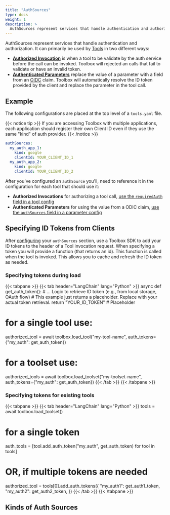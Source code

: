 ```yaml
---
title: "AuthSources"
type: docs
weight: 1
description: >
  AuthSources represent services that handle authentication and authorization. 
---
```


AuthSources represent services that handle authentication and authorization. It
can primarily be used by [Tools](../tools) in two different ways: 

- [**Authorized Invocation**][auth-invoke] is when a tool
  to be validate by the auth service before the call can be invoked. Toolbox
  will rejected an calls that fail to validate or have an invalid token.
- [**Authenticated Parameters**][auth-params] replace the value of a parameter
  with a field from an [OIDC][openid-claims] claim. Toolbox will automatically
  resolve the ID token provided by the client and replace the parameter in the
  tool call.

[openid-claims]: https://openid.net/specs/openid-connect-core-1_0.html#StandardClaims
[auth-invoke]: ../tools/#authorized-invocations
[auth-params]: ../tools/#authenticated-parameters

## Example

The following configurations are placed at the top level of a `tools.yaml` file.

{{< notice tip >}}
If you are accessing Toolbox with multiple applications, each
 application should register their own Client ID even if they use the same
 "kind" of auth provider.
{{< /notice >}}

```yaml
authSources:
  my_auth_app_1:
    kind: google
    clientId: YOUR_CLIENT_ID_1
  my_auth_app_2:
    kind: google
    clientId: YOUR_CLIENT_ID_2
```

After you've configured an `authSource` you'll, need to reference it in the
configuration for each tool that should use it:
- **Authorized Invocations** for authorizing a tool call, [use the
  `requiredAuth` field in a tool config][auth-invoke]
- **Authenticated Parameters** for using the value from a ODIC claim, [use the
  `authSources` field in a parameter config][auth-params]


## Specifying ID Tokens from Clients

After [configuring](#example) your `authSources` section, use a Toolbox SDK to
add your ID tokens to the header of a Tool invocation request. When specifying a
token you will provide a function (that returns an id). This function is called
when the tool is invoked. This allows you to cache and refresh the ID token as
needed. 

### Specifying tokens during load
{{< tabpane >}}
{{< tab header="LangChain" lang="Python" >}}
async def get_auth_token():
    # ... Logic to retrieve ID token (e.g., from local storage, OAuth flow)
    # This example just returns a placeholder. Replace with your actual token retrieval.
    return "YOUR_ID_TOKEN" # Placeholder

# for a single tool use:
authorized_tool = await toolbox.load_tool("my-tool-name", auth_tokens={"my_auth": get_auth_token})

# for a toolset use: 
authorized_tools = await toolbox.load_toolset("my-toolset-name", auth_tokens={"my_auth": get_auth_token})
{{< /tab >}}
{{< /tabpane >}}


### Specifying tokens for existing tools

{{< tabpane >}}
{{< tab header="LangChain" lang="Python" >}}
tools = await toolbox.load_toolset()
# for a single token
auth_tools = [tool.add_auth_token("my_auth", get_auth_token) for tool in tools]
# OR, if multiple tokens are needed
authorized_tool = tools[0].add_auth_tokens({
  "my_auth1": get_auth1_token,
  "my_auth2": get_auth2_token,
}) 
{{< /tab >}}
{{< /tabpane >}}

## Kinds of Auth Sources
